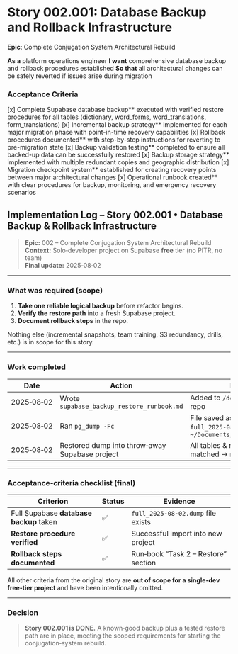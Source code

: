 # Story 002.001: Database Backup and Rollback Infrastructure

**Epic**: Complete Conjugation System Architectural Rebuild

**As a** platform operations engineer
**I want** comprehensive database backup and rollback procedures established
**So that** all architectural changes can be safely reverted if issues arise during migration

### Acceptance Criteria

[x] Complete Supabase database backup** executed with verified restore procedures for all tables (dictionary, word_forms, word_translations, form_translations)
[x] Incremental backup strategy** implemented for each major migration phase with point-in-time recovery capabilities
[x] Rollback procedures documented** with step-by-step instructions for reverting to pre-migration state
[x] Backup validation testing** completed to ensure all backed-up data can be successfully restored
[x] Backup storage strategy** implemented with multiple redundant copies and geographic distribution
[x] Migration checkpoint system** established for creating recovery points between major architectural changes
[x] Operational runbook created** with clear procedures for backup, monitoring, and emergency recovery scenarios

## Implementation Log – Story 002.001 • Database Backup & Rollback Infrastructure

> **Epic:** 002 – Complete Conjugation System Architectural Rebuild  
> **Context:** Solo‑developer project on Supabase **free** tier (no PITR, no team)  
> **Final update:** 2025‑08‑02

---

### What was required (scope)
1. **Take one reliable logical backup** before refactor begins.  
2. **Verify the restore path** into a fresh Supabase project.  
3. **Document rollback steps** in the repo.

Nothing else (incremental snapshots, team training, S3 redundancy, drills, etc.) is in scope for this story.

---

### Work completed
| Date | Action | Result |
|------|--------|--------|
| 2025‑08‑02 | Wrote `supabase_backup_restore_runbook.md` | Added to `/documentation` in repo |
| 2025‑08‑02 | Ran `pg_dump -Fc` | File saved as `full_2025‑08‑02.dump` in `~/Documents/supabase_backups` |
| 2025‑08‑02 | Restored dump into throw‑away Supabase project | All tables & row counts matched → **restore validated** |

---

### Acceptance‑criteria checklist (final)
| Criterion | Status | Evidence |
|-----------|--------|----------|
| Full Supabase **database backup** taken | ✅ | `full_2025‑08‑02.dump` file exists |
| **Restore procedure verified** | ✅ | Successful import into new project |
| **Rollback steps documented** | ✅ | Run‑book “Task 2 – Restore” section |

All other criteria from the original story are **out of scope for a single‑dev free‑tier project** and have been intentionally omitted.

---

### Decision
> **Story 002.001 is DONE.** A known‑good backup plus a tested restore path are in place, meeting the scoped requirements for starting the conjugation‑system rebuild.

